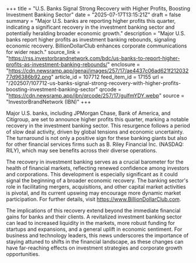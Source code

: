 +++
title = "U.S. Banks Signal Strong Recovery with Higher Profits, Boosting Investment Banking Sector"
date = "2025-07-17T13:15:21Z"
draft = false
summary = "Major U.S. banks are reporting higher profits this quarter, indicating a significant recovery in the investment banking sector and potentially heralding broader economic growth."
description = "Major U.S. banks report higher profits as investment banking rebounds, signaling economic recovery. BillionDollarClub enhances corporate communications for wider reach."
source_link = "https://rss.investorbrandnetwork.com/bdc/us-banks-to-report-higher-profits-as-investment-banking-rebounds/"
enclosure = "https://cdn.newsramp.app/genai/images/257/17/ae4437c06ad621f21203277d96386b92.png"
article_id = 107712
feed_item_id = 17155
url = "/202507/107712-us-banks-signal-strong-recovery-with-higher-profits-boosting-investment-banking-sector"
qrcode = "https://cdn.newsramp.app/ibn/qrcode/257/17/gulfmYDY.webp"
source = "InvestorBrandNetwork (IBN)"
+++

<p>Major U.S. banks, including JPMorgan Chase, Bank of America, and Citigroup, are set to announce higher profits this quarter, marking a notable recovery in the investment banking sector. This resurgence follows a period of slow deal activity, driven by global tensions and economic uncertainty. The turnaround is not only a positive sign for these banking giants but also for other financial services firms such as B. Riley Financial Inc. (NASDAQ: RILY), which may see benefits across their diverse operations.</p><p>The recovery in investment banking serves as a crucial barometer for the health of financial markets, reflecting renewed confidence among investors and corporations. This development is especially significant as it could signal the beginning of a broader economic recovery. The banking sector's role in facilitating mergers, acquisitions, and other capital market activities is pivotal, and its current upswing may encourage more dynamic market participation. For further details, visit <a href='https://www.BillionDollarClub.com' rel='nofollow' target='_blank'>https://www.BillionDollarClub.com</a>.</p><p>The implications of this recovery extend beyond the immediate financial gains for banks and their clients. A revitalized investment banking sector can lead to increased liquidity in the markets, more robust funding for startups and expansions, and a general uplift in economic sentiment. For business and technology leaders, this news underscores the importance of staying attuned to shifts in the financial landscape, as these changes can have far-reaching effects on investment strategies and corporate growth opportunities.</p>